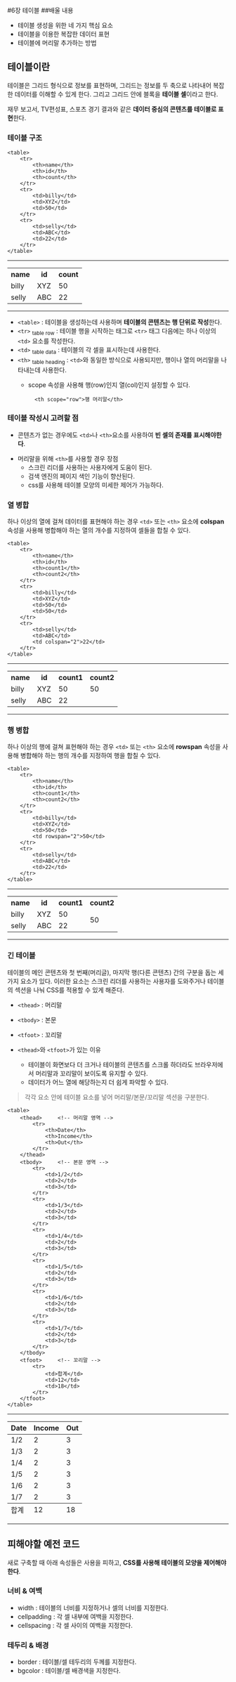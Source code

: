 #6장 테이블
##배울 내용
- 테이블 생성을 위한 네 가지 핵심 요소
- 테이블을 이용한 복잡한 데이터 표현
- 테이블에 머리말 추가하는 방법

## 테이블이란
테이블은 그리드 형식으로 정보를 표현하며, 그리드는 정보를 두 축으로 나타내어 복잡한 데이터를 이해할 수 있게 한다. 그리고 그리드 안에 블록을 **테이블 셀**이라고 한다.

재무 보고서, TV편성표, 스포츠 경기 결과와 같은 **데이터 중심의 콘텐츠를 테이블로 표현**한다.

### 테이블 구조

    <table>
        <tr>
            <th>name</th>
            <th>id</th>
            <th>count</th>
        </tr>
        <tr>
            <td>billy</td>
            <td>XYZ</td>
            <td>50</td>
        </tr>
        <tr>
            <td>selly</td>
            <td>ABC</td>
            <td>22</td>
        </tr>
    </table>

---

<table>
    <tr>
        <th>name</th>
        <th>id</th>
        <th>count</th>
    </tr>
    <tr>
        <td>billy</td>
        <td>XYZ</td>
        <td>50</td>
    </tr>
    <tr>
        <td>selly</td>
        <td>ABC</td>
        <td>22</td>
    </tr>
</table>

---

- `<table>` : 테이블을 생성하는데 사용하며 **테이블의 콘텐츠는 행 단위로 작성**한다.
- `<tr>` <sub>table row</sub> : 테이블 행을 시작하는 태그로 `<tr>` 태그 다음에는 하나 이상의 `<td>` 요소를 작성한다. 
- `<td>` <sub>table data</sub> : 테이블의 각 셀을 표시하는데 사용한다.
- `<th>` <sub>table heading</sub> : `<td>`와 동일한 방식으로 사용되지만, 행이나 열의 머리말을 나타내는데 사용한다.
    - scope 속성을 사용해 행(row)인지 열(col)인지 설정할 수 있다.
        
            <th scope="row">행 머리말</th> 

### 테이블 작성시 고려할 점
- 콘텐츠가 없는 경우에도 `<td>`나 `<th>`요소를 사용하여 **빈 셀의 존재를 표시해야한다**.

>

- 머리말을 위해 `<th>`를 사용할 경우 장점
    - 스크린 리더를 사용하는 사용자에게 도움이 된다. 
    - 검색 엔진의 페이지 색인 기능이 향산된다.
    - css를 사용해 테이블 모양의 미세한 제어가 가능하다.

### 열 병합
하나 이상의 열에 걸쳐 데이터를 표현해야 하는 경우 `<td>` 또는 `<th>` 요소에 **colspan** 속성을 사용해 병합해야 하는 열의 개수를 지정하여 셀들을 합칠 수 있다.


    <table>
        <tr>
            <th>name</th>
            <th>id</th>
            <th>count1</th>
            <th>count2</th>
        </tr>
        <tr>
            <td>billy</td>
            <td>XYZ</td>
            <td>50</td>
            <td>50</td>
        </tr>
        <tr>
            <td>selly</td>
            <td>ABC</td>
            <td colspan="2">22</td>
        </tr>
    </table>

---

<table>
    <tr>
        <th>name</th>
        <th>id</th>
        <th>count1</th>
        <th>count2</th>
    </tr>
    <tr>
        <td>billy</td>
        <td>XYZ</td>
        <td>50</td>
        <td>50</td>
    </tr>
    <tr>
        <td>selly</td>
        <td>ABC</td>
        <td colspan="2">22</td>
    </tr>
</table>

---

### 행 병합
하나 이상의 행에 걸쳐 표현해야 하는 경우 `<td>` 또는 `<th>` 요소에 **rowspan** 속성을 사용해 병합해야 하는 행의 개수를 지정하여 행을 합칠 수 있다.

    <table>
        <tr>
            <th>name</th>
            <th>id</th>
            <th>count1</th>
            <th>count2</th>
        </tr>
        <tr>
            <td>billy</td>
            <td>XYZ</td>
            <td>50</td>
            <td rowspan="2">50</td>
        </tr>
        <tr>
            <td>selly</td>
            <td>ABC</td>
            <td>22</td>
        </tr>
    </table>

---

<table>
    <tr>
        <th>name</th>
        <th>id</th>
        <th>count1</th>
        <th>count2</th>
    </tr>
    <tr>
        <td>billy</td>
        <td>XYZ</td>
        <td>50</td>
        <td rowspan="2">50</td>
    </tr>
    <tr>
        <td>selly</td>
        <td>ABC</td>
        <td>22</td>
    </tr>
</table>

---

### 긴 테이블
테이블의 메인 콘텐츠와 첫 번째(머리글), 마지막 행(다른 콘텐츠) 간의 구분을 돕는 세 가지 요소가 있다. 이러한 요소는 스크린 리더를 사용하는 사용자를 도와주거나 테이블의 섹션을 나눠 CSS를 적용할 수 있게 해준다. 

- `<thead>` : 머리말
- `<tbody>` : 본문
- `<tfoot>` : 꼬리말 

- `<thead>`와 `<tfoot>`가 있는 이유
    - 테이블이 화면보다 더 크거나 테이블의 콘텐츠를 스크롤 하더라도 브라우저에서 머리말과 꼬리말이 보이도록 유지할 수 있다.
    - 데이터가 어느 열에 해당하는지 더 쉽게 파악할 수 있다.

> 각각 요소 안에 테이블 요소를 넣어 머리말/본문/꼬리말 섹션을 구분한다.

    <table>
        <thead>     <!-- 머리말 영역 --> 
            <tr>
                <th>Date</th>
                <th>Income</th>
                <th>Out</th>
            </tr>
        </thead>
        <tbody>     <!-- 본문 영역 -->
            <tr>
                <td>1/2</td>
                <td>2</td>
                <td>3</td>
            </tr>
            <tr>
                <td>1/3</td>
                <td>2</td>
                <td>3</td>
            </tr>
            <tr>
                <td>1/4</td>
                <td>2</td>
                <td>3</td>
            </tr>
            <tr>
                <td>1/5</td>
                <td>2</td>
                <td>3</td>
            </tr>
            <tr>
                <td>1/6</td>
                <td>2</td>
                <td>3</td>
            </tr>
            <tr>
                <td>1/7</td>
                <td>2</td>
                <td>3</td>
            </tr>
        </tbody>
        <tfoot>     <!-- 꼬리말 -->       
            <tr>
                <td>합계</td>
                <td>12</td>
                <td>18</td>
            </tr>
        </tfoot>
    </table>

---

<table>
    <thead>     <!-- 머리말 영역 --> 
        <tr>
            <th>Date</th>
            <th>Income</th>
            <th>Out</th>
        </tr>
    </thead>
    <tbody>     <!-- 본문 영역 -->
        <tr>
            <td>1/2</td>
            <td>2</td>
            <td>3</td>
        </tr>
        <tr>
            <td>1/3</td>
            <td>2</td>
            <td>3</td>
        </tr>
        <tr>
            <td>1/4</td>
            <td>2</td>
            <td>3</td>
        </tr>
        <tr>
            <td>1/5</td>
            <td>2</td>
            <td>3</td>
        </tr>
        <tr>
            <td>1/6</td>
            <td>2</td>
            <td>3</td>
        </tr>
        <tr>
            <td>1/7</td>
            <td>2</td>
            <td>3</td>
        </tr>
    </tbody>
    <tfoot>     <!-- 꼬리말 -->       
        <tr>
            <td>합계</td>
            <td>12</td>
            <td>18</td>
        </tr>
    </tfoot>
</table>

---

## 피해야할 예전 코드
새로 구축할 때 아래 속성들은 사용을 피하고, **CSS를 사용해 테이블의 모양을 제어해야 한다**.

### 너비 & 여백
- width : 테이블의 너비를 지정하거나 셀의 너비를 지정한다. 
- cellpadding : 각 셀 내부에 여백을 지정한다. 
- cellspacing : 각 셀 사이의 여백을 지정한다.  

### 테두리 & 배경
- border : 테이블/셀 테두리의 두께를 지정한다.
- bgcolor : 테이블/셀 배경색을 지정한다. 